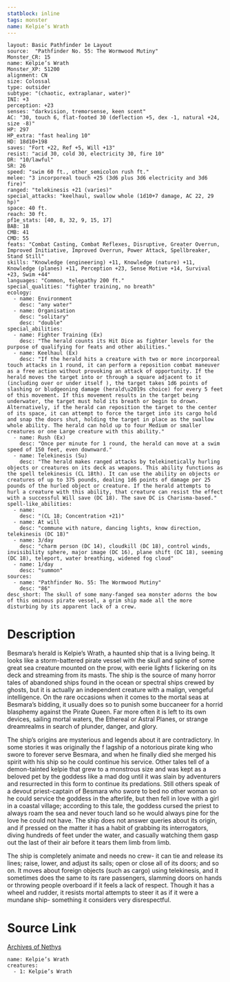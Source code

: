 ```yaml
---
statblock: inline
tags: monster
name: Kelpie’s Wrath
---
```

```statblock
layout: Basic Pathfinder 1e Layout
source:  "Pathfinder No. 55: The Wormwood Mutiny"
Monster_CR: 15
name: Kelpie’s Wrath
Monster_XP: 51200
alignment: CN
size: Colossal
type: outsider
subtype: "(chaotic, extraplanar, water)"
INI: +3
perception: +23
senses: "darkvision, tremorsense, keen scent"
AC: "30, touch 6, flat-footed 30 (deflection +5, dex -1, natural +24, size -8)"
HP: 297
HP_extra: "fast healing 10"
HD: 18d10+198
saves: "Fort +22, Ref +5, Will +13"
resist: "acid 30, cold 30, electricity 30, fire 10"
DR: "10/lawful"
SR: 26
speed: "swim 60 ft., other_semicolon rush ft."
melee: "3 incorporeal touch +25 (3d6 plus 3d6 electricity and 3d6 fire)"
ranged: "telekinesis +21 (varies)"
special_attacks: "keelhaul, swallow whole (1d10+7 damage, AC 22, 29 hp)"
space: 40 ft.
reach: 30 ft.
pf1e_stats: [40, 8, 32, 9, 15, 17]
BAB: 18
CMB: 41
CMD: 55
feats: "Combat Casting, Combat Reflexes, Disruptive, Greater Overrun, Improved Initiative, Improved Overrun, Power Attack, Spellbreaker, Stand Still"
skills: "Knowledge (engineering) +11, Knowledge (nature) +11, Knowledge (planes) +11, Perception +23, Sense Motive +14, Survival +23, Swim +44"
languages: "Common, telepathy 200 ft."
special_qualities: "fighter training, no breath"
ecology:
  - name: Environment
    desc: "any water"
  - name: Organisation
    desc: "solitary"
    desc: "double"
special_abilities:
  - name: Fighter Training (Ex)
    desc: "The herald counts its Hit Dice as fighter levels for the purpose of qualifying for feats and other abilities."
  - name: Keelhaul (Ex)
    desc: "If the herald hits a creature with two or more incorporeal touch attacks in 1 round, it can perform a reposition combat maneuver as a free action without provoking an attack of opportunity. If the herald moves the target into or through a square adjacent to it (including over or under itself ), the target takes 1d6 points of slashing or bludgeoning damage (herald\u2019s choice) for every 5 feet of this movement. If this movement results in the target being underwater, the target must hold its breath or begin to drown. Alternatively, if the herald can reposition the target to the center of its space, it can attempt to force the target into its cargo hold and snap the doors shut, holding the target in place as the swallow whole ability. The herald can hold up to four Medium or smaller creatures or one Large creature with this ability."
  - name: Rush (Ex)
    desc: "Once per minute for 1 round, the herald can move at a swim speed of 150 feet, even downward."
  - name: Telekinesis (Su)
    desc: "The herald makes ranged attacks by telekinetically hurling objects or creatures on its deck as weapons. This ability functions as the spell telekinesis (CL 18th). It can use the ability on objects or creatures of up to 375 pounds, dealing 1d6 points of damage per 25 pounds of the hurled object or creature. If the herald attempts to hurl a creature with this ability, that creature can resist the effect with a successful Will save (DC 18). The save DC is Charisma-based."
spell-like_abilities:
  - name:
    desc: "(CL 18; Concentration +21)"
  - name: At will
    desc: "commune with nature, dancing lights, know direction, telekinesis (DC 18)"
  - name: 3/day
    desc: "charm person (DC 14), cloudkill (DC 18), control winds, invisibility sphere, major image (DC 16), plane shift (DC 18), seeming (DC 18), teleport, water breathing, widened fog cloud"
  - name: 1/day
    desc: "summon"
sources:
  - name: "Pathfinder No. 55: The Wormwood Mutiny"
    desc: "86"
desc_short: The skull of some many-fanged sea monster adorns the bow of this ominous pirate vessel, a grim ship made all the more disturbing by its apparent lack of a crew.
```
# Description
Besmara’s herald is Kelpie’s Wrath, a haunted ship that is a living being. It looks like a storm-battered pirate vessel with the skull and spine of some great sea creature mounted on the prow, with eerie lights f lickering on its deck and streaming from its masts. The ship is the source of many horror tales of abandoned ships found in the ocean or spectral ships crewed by ghosts, but it is actually an independent creature with a malign, vengeful intelligence. On the rare occasions when it comes to the mortal seas at Besmara’s bidding, it usually does so to punish some buccaneer for a horrid blasphemy against the Pirate Queen. Far more often it is left to its own devices, sailing mortal waters, the Ethereal or Astral Planes, or strange dreamrealms in search of plunder, danger, and glory.

The ship’s origins are mysterious and legends about it are contradictory. In some stories it was originally the f lagship of a notorious pirate king who swore to forever serve Besmara, and when he finally died she merged his spirit with his ship so he could continue his service. Other tales tell of a demon-tainted kelpie that grew to a monstrous size and was kept as a beloved pet by the goddess like a mad dog until it was slain by adventurers and resurrected in this form to continue its predations. Still others speak of a devout priest-captain of Besmara who swore to bed no other woman so he could service the goddess in the afterlife, but then fell in love with a girl in a coastal village; according to this tale, the goddess cursed the priest to always roam the sea and never touch land so he would always pine for the love he could not have. The ship does not answer queries about its origin, and if pressed on the matter it has a habit of grabbing its interrogators, diving hundreds of feet under the water, and casually watching them gasp out the last of their air before it tears them limb from limb.

The ship is completely animate and needs no crew- it can tie and release its lines; raise, lower, and adjust its sails; open or close all of its doors; and so on. It moves about foreign objects (such as cargo) using telekinesis, and it sometimes does the same to its rare passengers, slamming doors on hands or throwing people overboard if it feels a lack of respect. Though it has a wheel and rudder, it resists mortal attempts to steer it as if it were a mundane ship- something it considers very disrespectful.
# Source Link
[Archives of Nethys](https://aonprd.com/MonsterDisplay.aspx?ItemName=Kelpie%E2%80%99s%20Wrath)
```encounter-table
name: Kelpie’s Wrath
creatures:
  - 1: Kelpie’s Wrath
```
